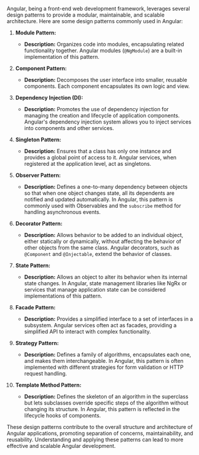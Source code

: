 Angular, being a front-end web development framework, leverages several design patterns to provide a modular, maintainable, and scalable architecture. Here are some design patterns commonly used in Angular:

1. **Module Pattern:**
   - **Description:** Organizes code into modules, encapsulating related functionality together. Angular modules (`@NgModule`) are a built-in implementation of this pattern.

2. **Component Pattern:**
   - **Description:** Decomposes the user interface into smaller, reusable components. Each component encapsulates its own logic and view.

3. **Dependency Injection (DI):**
   - **Description:** Promotes the use of dependency injection for managing the creation and lifecycle of application components. Angular's dependency injection system allows you to inject services into components and other services.

4. **Singleton Pattern:**
   - **Description:** Ensures that a class has only one instance and provides a global point of access to it. Angular services, when registered at the application level, act as singletons.

5. **Observer Pattern:**
   - **Description:** Defines a one-to-many dependency between objects so that when one object changes state, all its dependents are notified and updated automatically. In Angular, this pattern is commonly used with Observables and the `subscribe` method for handling asynchronous events.

6. **Decorator Pattern:**
   - **Description:** Allows behavior to be added to an individual object, either statically or dynamically, without affecting the behavior of other objects from the same class. Angular decorators, such as `@Component` and `@Injectable`, extend the behavior of classes.

7. **State Pattern:**
   - **Description:** Allows an object to alter its behavior when its internal state changes. In Angular, state management libraries like NgRx or services that manage application state can be considered implementations of this pattern.

8. **Facade Pattern:**
   - **Description:** Provides a simplified interface to a set of interfaces in a subsystem. Angular services often act as facades, providing a simplified API to interact with complex functionality.

9. **Strategy Pattern:**
   - **Description:** Defines a family of algorithms, encapsulates each one, and makes them interchangeable. In Angular, this pattern is often implemented with different strategies for form validation or HTTP request handling.

10. **Template Method Pattern:**
    - **Description:** Defines the skeleton of an algorithm in the superclass but lets subclasses override specific steps of the algorithm without changing its structure. In Angular, this pattern is reflected in the lifecycle hooks of components.

These design patterns contribute to the overall structure and architecture of Angular applications, promoting separation of concerns, maintainability, and reusability. Understanding and applying these patterns can lead to more effective and scalable Angular development.